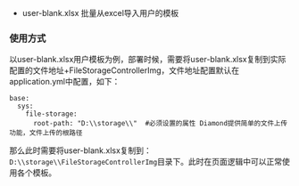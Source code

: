 * user-blank.xlsx 批量从excel导入用户的模板

### 使用方式
以user-blank.xlsx用户模板为例，部署时候，需要将user-blank.xlsx复制到实际配置的文件地址+FileStorageControllerImg，文件地址配置默认在application.yml中配置，如下：
```
base:
  sys:
    file-storage:
      root-path: "D:\\storage\\"  #必须设置的属性 Diamond提供简单的文件上传功能，文件上传的根路径
```
那么此时需要将user-blank.xlsx复制到：`D:\\storage\\FileStorageControllerImg`目录下。此时在页面逻辑中可以正常使用各个模板。